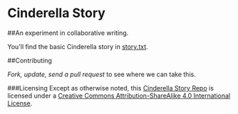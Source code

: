 Cinderella Story
================

##An experiment in collaborative writing.

You'll find the basic Cinderella story in [story.txt](https://github.com/NextPolicyChallenge/cinderella-story/blob/master/story.txt).

##Contributing 

*Fork, update, send a pull request* to see where we can take this. 

###Licensing 
Except as otherwise noted, this [Cinderella Story Repo](https://github.com/NextPolicyChallenge/cinderella-story) is licensed under a [Creative Commons Attribution-ShareAlike 4.0 International License](http://creativecommons.org/licenses/by-sa/4.0/deed.en_US).
